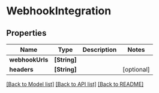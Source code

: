 # WebhookIntegration

## Properties
Name | Type | Description | Notes
------------ | ------------- | ------------- | -------------
**webhookUrls** | **[String]** |  | 
**headers** | **[String]** |  | [optional] 

[[Back to Model list]](../README.md#documentation-for-models) [[Back to API list]](../README.md#documentation-for-api-endpoints) [[Back to README]](../README.md)


